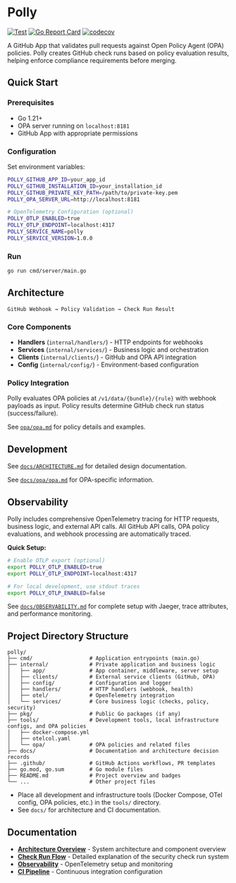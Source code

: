 # Polly

[![Test](https://github.com/terrpan/polly/actions/workflows/test.yml/badge.svg)](https://github.com/terrpan/polly/actions/workflows/test.yml)
[![Go Report Card](https://goreportcard.com/badge/github.com/terrpan/polly)](https://goreportcard.com/report/github.com/terrpan/polly)
[![codecov](https://codecov.io/gh/terrpan/polly/branch/main/graph/badge.svg)](https://codecov.io/gh/terrpan/polly)

A GitHub App that validates pull requests against Open Policy Agent (OPA) policies. Polly creates GitHub check runs based on policy evaluation results, helping enforce compliance requirements before merging.

## Quick Start

### Prerequisites
- Go 1.21+
- OPA server running on `localhost:8181`
- GitHub App with appropriate permissions

### Configuration
Set environment variables:
```bash
POLLY_GITHUB_APP_ID=your_app_id
POLLY_GITHUB_INSTALLATION_ID=your_installation_id
POLLY_GITHUB_PRIVATE_KEY_PATH=/path/to/private-key.pem
POLLY_OPA_SERVER_URL=http://localhost:8181

# OpenTelemetry Configuration (optional)
POLLY_OTLP_ENABLED=true
POLLY_OTLP_ENDPOINT=localhost:4317
POLLY_SERVICE_NAME=polly
POLLY_SERVICE_VERSION=1.0.0
```

### Run
```bash
go run cmd/server/main.go
```

## Architecture

```
GitHub Webhook → Policy Validation → Check Run Result
```

### Core Components
- **Handlers** (`internal/handlers/`) - HTTP endpoints for webhooks
- **Services** (`internal/services/`) - Business logic and orchestration
- **Clients** (`internal/clients/`) - GitHub and OPA API integration
- **Config** (`internal/config/`) - Environment-based configuration

### Policy Integration
Polly evaluates OPA policies at `/v1/data/{bundle}/{rule}` with webhook payloads as input. Policy results determine GitHub check run status (success/failure).

See [`opa/opa.md`](tools/opa/opa.md) for policy details and examples.

## Development

See [`docs/ARCHITECTURE.md`](docs/ARCHITECTURE.md) for detailed design documentation.

See [`docs/opa/opa.md`](docs/opa/opa.md) for OPA-specific information.

## Observability

Polly includes comprehensive OpenTelemetry tracing for HTTP requests, business logic, and external API calls. All GitHub API calls, OPA policy evaluations, and webhook processing are automatically traced.

**Quick Setup:**
```bash
# Enable OTLP export (optional)
export POLLY_OTLP_ENABLED=true
export POLLY_OTLP_ENDPOINT=localhost:4317

# For local development, use stdout traces
export POLLY_OTLP_ENABLED=false
```

See [`docs/OBSERVABILITY.md`](docs/OBSERVABILITY.md) for complete setup with Jaeger, trace attributes, and performance monitoring.

## Project Directory Structure

```
polly/
├── cmd/                  # Application entrypoints (main.go)
├── internal/             # Private application and business logic
│   ├── app/              # App container, middleware, server setup
│   ├── clients/          # External service clients (GitHub, OPA)
│   ├── config/           # Configuration and logger
│   ├── handlers/         # HTTP handlers (webhook, health)
│   ├── otel/             # OpenTelemetry integration
│   └── services/         # Core business logic (checks, policy, security)
├── pkg/                  # Public Go packages (if any)
├── tools/                # Development tools, local infrastructure configs, and OPA policies
│   ├── docker-compose.yml
│   ├── otelcol.yaml
│   └── opa/              # OPA policies and related files
├── docs/                 # Documentation and architecture decision records
├── .github/              # GitHub Actions workflows, PR templates
├── go.mod, go.sum        # Go module files
├── README.md             # Project overview and badges
└── ...                   # Other project files
```

- Place all development and infrastructure tools (Docker Compose, OTel config, OPA policies, etc.) in the `tools/` directory.
- See `docs/` for architecture and CI documentation.

## Documentation

- **[Architecture Overview](docs/ARCHITECTURE.md)** - System architecture and component overview
- **[Check Run Flow](docs/CHECK-RUN-FLOW.md)** - Detailed explanation of the security check run system
- **[Observability](docs/OBSERVABILITY.md)** - OpenTelemetry setup and monitoring
- **[CI Pipeline](docs/CI-PIPELINE.md)** - Continuous integration configuration
